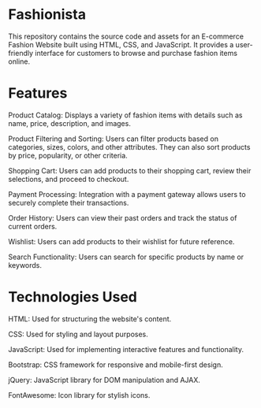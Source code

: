 # Fashionista
This repository contains the source code and assets for an E-commerce Fashion Website built using HTML, CSS, and JavaScript. It provides a user-friendly interface for customers to browse and purchase fashion items online.
# Features

Product Catalog: Displays a variety of fashion items with details such as name, price, description, and images.

Product Filtering and Sorting: Users can filter products based on categories, sizes, colors, and other attributes. They can also sort products by price, popularity, or other criteria.

Shopping Cart: Users can add products to their shopping cart, review their selections, and proceed to checkout.
 
Payment Processing: Integration with a payment gateway allows users to securely complete their transactions.

Order History: Users can view their past orders and track the status of current orders.

Wishlist: Users can add products to their wishlist for future reference.

Search Functionality: Users can search for specific products by name or keywords.

# Technologies Used
HTML: Used for structuring the website's content.  

CSS: Used for styling and layout purposes.

JavaScript: Used for implementing interactive features and functionality.

Bootstrap: CSS framework for responsive and mobile-first design.

jQuery: JavaScript library for DOM manipulation and AJAX.

FontAwesome: Icon library for stylish icons.
